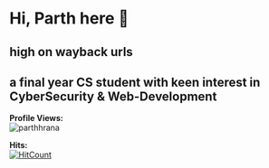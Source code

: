 # Hi, Parth here 👋

<!--
**parthhrana/parthhrana** is a ✨ _special_ ✨ repository because its `README.md` (this file) appears on your GitHub profile.

Here are some ideas to get you started:

- 🔭 I’m currently working on ...
- 🌱 I’m currently learning ...
- 👯 I’m looking to collaborate on ...
- 🤔 I’m looking for help with ...
- 💬 Ask me about ...
- 📫 How to reach me: ...
- 😄 Pronouns: ...
- ⚡ Fun fact: ...
-->
## high on wayback urls  
## a final year CS student with keen interest in CyberSecurity & Web-Development  

**Profile Views:**  
<img src="https://komarev.com/ghpvc/?username=parthhrana&label=Profile%20views&color=0e75b6&style=flat" alt="parthhrana" />

**Hits:**  
[![HitCount](https://hits.dwyl.com/parthhrana/parthhrana.svg?style=flat-square)](http://hits.dwyl.com/parthhrana/parthhrana)

